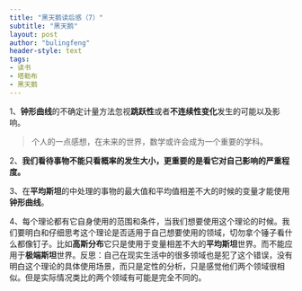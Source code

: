 ```yaml
---
title: "黑天鹅读后感（7）"
subtitle: "黑天鹅"
layout: post
author: "bulingfeng"
header-style: text
tags:
- 读书
- 塔勒布
- 黑天鹅
---
```


1、**钟形曲线**的不确定计量方法忽视**跳跃性**或者**不连续性变化**发生的可能以及影响。
> 个人的一点感想，在未来的世界，数学或许会成为一个重要的学科。

2、**我们看待事物不能只看概率的发生大小，更重要的是看它对自己影响的严重程度。**

3、在**平均斯坦**的中处理的事物的最大值和平均值相差不大的时候的变量才能使用**钟形曲线**。

4、每个理论都有它自身使用的范围和条件，当我们想要使用这个理论的时候。我们要明白和仔细思考这个理论是否适用于自己想要使用的领域，切勿拿个锤子看什么都像钉子。比如**高斯分布**它只是使用于变量相差不大的**平均斯坦**世界。而不能应用于**极端斯坦**世界。反思：自己在现实生活中的很多领域也是犯了这个错误，没有明白这个理论的具体使用场景，而只是定性的分析，只是感觉他们两个领域很相似。但是实际情况类比的两个领域有可能是完全不同的。